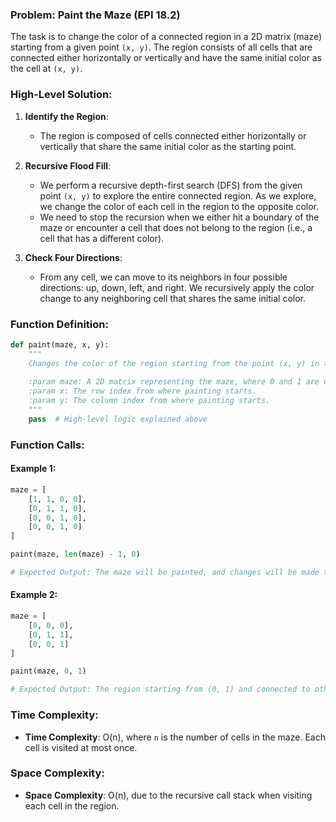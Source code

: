 ### Problem: Paint the Maze (EPI 18.2)

The task is to change the color of a connected region in a 2D matrix (maze) starting from a given point `(x, y)`. The region consists of all cells that are connected either horizontally or vertically and have the same initial color as the cell at `(x, y)`.

### High-Level Solution:

1. **Identify the Region**:
   - The region is composed of cells connected either horizontally or vertically that share the same initial color as the starting point.

2. **Recursive Flood Fill**:
   - We perform a recursive depth-first search (DFS) from the given point `(x, y)` to explore the entire connected region. As we explore, we change the color of each cell in the region to the opposite color.
   - We need to stop the recursion when we either hit a boundary of the maze or encounter a cell that does not belong to the region (i.e., a cell that has a different color).

3. **Check Four Directions**:
   - From any cell, we can move to its neighbors in four possible directions: up, down, left, and right. We recursively apply the color change to any neighboring cell that shares the same initial color.

### Function Definition:

```python
def paint(maze, x, y):
    """
    Changes the color of the region starting from the point (x, y) in the maze.
    
    :param maze: A 2D matrix representing the maze, where 0 and 1 are different colors.
    :param x: The row index from where painting starts.
    :param y: The column index from where painting starts.
    """
    pass  # High-level logic explained above
```

### Function Calls:

#### Example 1:
```python
maze = [ 
    [1, 1, 0, 0],
    [0, 1, 1, 0],
    [0, 0, 1, 0],
    [0, 0, 1, 0]
]

paint(maze, len(maze) - 1, 0)

# Expected Output: The maze will be painted, and changes will be made to connected regions starting at (3, 0).
```

#### Example 2:
```python
maze = [
    [0, 0, 0],
    [0, 1, 1],
    [0, 0, 1]
]

paint(maze, 0, 1)

# Expected Output: The region starting from (0, 1) and connected to other 0's will change color.
```

### Time Complexity:
- **Time Complexity**: O(n), where `n` is the number of cells in the maze. Each cell is visited at most once.
  
### Space Complexity:
- **Space Complexity**: O(n), due to the recursive call stack when visiting each cell in the region.

